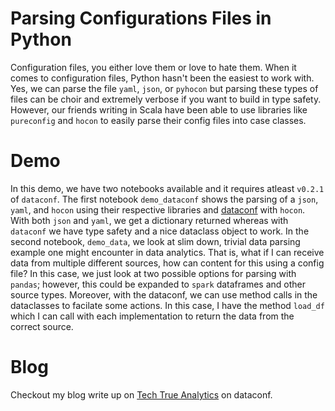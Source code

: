 # Parsing Configurations Files in Python
Configuration files, you either love them or love to hate them. When it comes to configuration files,
Python hasn't been the easiest to work with. Yes, we can parse the file `yaml`, `json`, or `pyhocon`
but parsing these types of files can be choir and extremely verbose if you want to build in type
safety. However, our friends writing in Scala have been able to use libraries like `pureconfig` and
`hocon` to easily parse their config files into case classes.

# Demo
In this demo, we have two notebooks available and it requires atleast `v0.2.1` of `dataconf`. The first notebook 
`demo_dataconf` shows the parsing of a `json`, `yaml`, and `hocon` using their respective libraries and 
[dataconf](https://github.com/zifeo/dataconf) with `hocon`. With both `json` and `yaml`, we get a dictionary 
returned whereas with `dataconf` we have type safety and a  nice dataclass object to work. In the second notebook, 
`demo_data`, we look at slim down, trivial data parsing example one might encounter in data analytics. 
That is, what if I can receive data from multiple different sources, how can content for this using a config file? 
In this case, we just look at two possible options for parsing with `pandas`; however, this could be expanded to 
`spark` dataframes and other source types. Moreover, with the dataconf, we can use method calls in the dataclasses to 
facilate some actions. In this case, I have the method `load_df` which I can call with each implementation
to return the data from the correct source.

# Blog
Checkout my blog write up on [Tech True Analytics](https://tech.trueanalytics.ai/posts/dataconf-at-tdg/) on dataconf.
